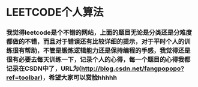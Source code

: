 # LEETCODE个人算法
### 我觉得leetcode是个不错的网站，上面的题目无论是分类还是分难度都做的不错，而且对于错误还有比较详细的提示，对于平时个人的训练很有帮助，不管是锻炼逻辑能力还是保持编程的手感，我觉得还是很有必要去每天训练一下，记录个人的心得，每一个题目的心得我都记录在CSDN中了，URL为(http://blog.csdn.net/fangpopopo?ref=toolbar)，希望大家可以赏脸hhhhh